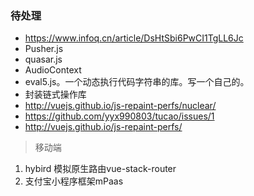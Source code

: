 ### 待处理

- https://www.infoq.cn/article/DsHtSbi6PwCI1TgLL6Jc
- Pusher.js
- quasar.js
- AudioContext 
- eval5.js。一个动态执行代码字符串的库。写一个自己的。
- 封装链式操作库
- http://vuejs.github.io/js-repaint-perfs/nuclear/
- https://github.com/yyx990803/tucao/issues/1
- http://vuejs.github.io/js-repaint-perfs/



> 移动端

1. hybird 模拟原生路由vue-stack-router
2. 支付宝小程序框架mPaas

